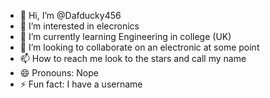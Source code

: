 - 👋 Hi, I’m @Dafducky456
- 👀 I’m interested in elecronics
- 🌱 I’m currently learning Engineering in college (UK)
- 💞️ I’m looking to collaborate on an electronic at some point
- 📫 How to reach me look to the stars and call my name
- 😄 Pronouns: Nope
- ⚡ Fun fact: I have a username

<!---
Dafducky456/Dafducky456 is a ✨ special ✨ repository because its `README.md` (this file) appears on your GitHub profile.
You can click the Preview link to take a look at your changes.
--->
